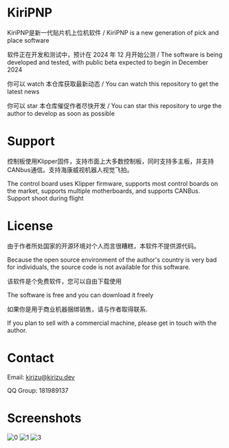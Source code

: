 # KiriPNP
KiriPNP是新一代贴片机上位机软件 / KiriPNP is a new generation of pick and place software

软件正在开发和测试中，预计在 2024 年 12 月开始公测 / The software is being developed and tested, with public beta expected to begin in December 2024

你可以 watch 本仓库获取最新动态 / You can watch this repository to get the latest news

你可以 star 本仓库催促作者尽快开发 / You can star this repository to urge the author to develop as soon as possible

# Support

控制板使用Klipper固件，支持市面上大多数控制板，同时支持多主板，并支持CANbus通信。支持海康威视机器人视觉飞拍。

The control board uses Klipper firmware, supports most control boards on the market, supports multiple motherboards, and supports CANBus. Support shoot during flight

# License
由于作者所处国家的开源环境对个人而言很糟糕，本软件不提供源代码。

Because the open source environment of the author's country is very bad for individuals, the source code is not available for this software.

该软件是个免费软件，您可以自由下载使用

The software is free and you can download it freely

如果你是用于商业机器捆绑销售，请与作者取得联系.

If you plan to sell with a commercial machine, please get in touch with the author.

# Contact
Email: kirizu@kirizu.dev

QQ Group: 181989137

# Screenshots
![0](https://github.com/user-attachments/assets/e89fa8d1-33de-45d0-bb91-f56e9168c073)
![1](https://github.com/user-attachments/assets/b6091804-f2ea-453c-b0f3-fd43b9a66ddb)
![3](https://github.com/user-attachments/assets/0d146b30-ebf5-4000-a5c3-bcdded62e305)

